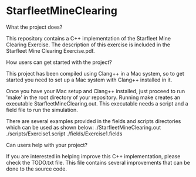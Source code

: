 # StarfleetMineClearing

What the project does?

This repository contains a C++ implementation of the Starfleet Mine Clearing Exercise. The description of this exercise is included in the Starfleet Mine Clearing Exercise.pdf.

How users can get started with the project?

This project has been compiled using Clang++ in a Mac system, so to get started you need to set up a Mac system with Clang++ installed in it.

Once you have your Mac setup and Clang++ installed, just proceed to run 'make' in the root directory of your repository. Running make creates an executable StarfleetMineClearing.out. This executable needs a script and a field file to run the simulation.

There are several examples provided in the fields and scripts directories which can be used as shown below:
./StarfleetMineClearing.out ./scripts/Exercise1.script ./fields/Exercise1.fields

Can users help with your project?

If you are interested in helping improve this C++ implementation, please check the TODO.txt file. This file contains several improvements that can be done to the source code.

